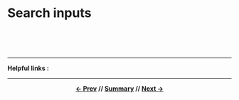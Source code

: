 # Search inputs



<br>
<br>
<br>
<hr>

**Helpful links :**

<hr>
<div align="center">

**[<- Prev](./5_status.md) // [Summary](../README.md) // [Next ->](./7_filterSystem.md)**

</div>